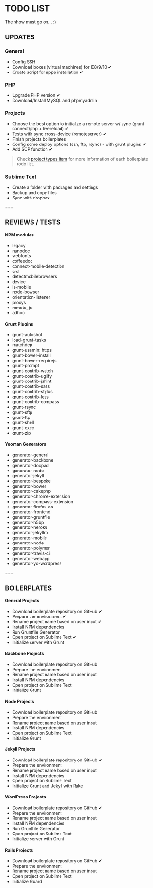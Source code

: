 # TODO LIST

The show must go on... :)

## UPDATES

### General
* Config SSH
* Download boxes (virtual machines) for IE8/9/10 ✔
* Create script for apps installation ✔

### PHP
* Upgrade PHP version ✔
* Download/Install MySQL and phpmyadmin

### Projects

* Choose the best option to initialize a remote server w/ sync (grunt connect/php + livereload) ✔
* Tests with sync cross-device (remoteserver) ✔
* Finish projects boilerplates
* Config some deploy options (ssh, ftp, rsync) - with grunt plugins ✔
* Add SCP function ✔

> Check [project types item](#boilerplates) for more information of each boilerplate todo list.

### Sublime Text

* Create a folder with packages and settings
* Backup and copy files
* Sync with dropbox

===

## REVIEWS / TESTS

#### NPM modules

* legacy
* nanodoc
* webfonts
* coffeedoc
* connect-mobile-detection
* crd
* detectmobilebrowsers
* device
* is-mobile
* node-bowser
* orientation-listener
* proxys
* remote_js
* adhoc

#### Grunt Plugins

* grunt-autoshot
* load-grunt-tasks
* matchdep
* grunt-usemin: https
* grunt-bower-install
* grunt-bower-requirejs
* grunt-prompt
* grunt-contrib-watch
* grunt-contrib-uglify
* grunt-contrib-jshint
* grunt-contrib-sass
* grunt-contrib-stylus
* grunt-contrib-less
* grunt-contrib-compass
* grunt-rsync
* grunt-sftp
* grunt-ftp
* grunt-shell
* grunt-exec
* grunt-zip

#### Yeoman Generators

* generator-general
* generator-backbone
* generator-docpad
* generator-node
* generator-jekyll
* generator-bespoke
* generator-bower
* generator-cakephp
* generator-chrome-extension
* generator-compass-extension
* generator-firefox-os
* generator-frontend
* generator-gruntfile
* generator-h5bp
* generator-heroku
* generator-jekyllrb
* generator-mobile
* generator-node
* generator-polymer
* generator-travis-ci
* generator-webapp
* generator-yo-wordpress

===

## BOILERPLATES

#### General Projects

* Download boilerplate repository on GitHub ✔
* Prepare the environment ✔
* Rename project name based on user input ✔
* Install NPM dependencies
* Run Gruntfile Generator
* Open project on Sublime Text ✔
* Initialize server with Grunt

#### Backbone Projects

* Download boilerplate repository on GitHub
* Prepare the environment
* Rename project name based on user input
* Install NPM dependencies
* Open project on Sublime Text
* Initialize Grunt

#### Node Projects

* Download boilerplate repository on GitHub
* Prepare the environment
* Rename project name based on user input
* Install NPM dependencies
* Open project on Sublime Text
* Initialize Grunt

#### Jekyll Projects

* Download boilerplate repository on GitHub ✔
* Prepare the environment
* Rename project name based on user input
* Install NPM dependencies
* Open project on Sublime Text
* Initialize Grunt and Jekyll with Rake

#### WordPress Projects

* Download boilerplate repository on GitHub ✔
* Prepare the environment
* Rename project name based on user input
* Install NPM dependencies
* Run Gruntfile Generator
* Open project on Sublime Text
* Initialize server with Grunt

#### Rails Projects

* Download boilerplate repository on GitHub ✔
* Prepare the environment
* Rename project name based on user input
* Open project on Sublime Text
* Initialize Guard
